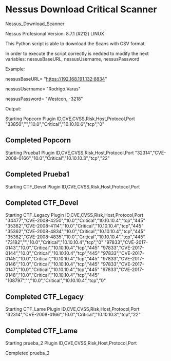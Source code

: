 # Nessus Download Critical Scanner
Nessus_Download_Scanner

Nessus Profesional Version: 8.7.1 (#212) LINUX

This Python script is able to download the Scans with CSV format.

In order to execute the script correctly is nedded to modify the next variables: nessusBaseURL, nessusUsername, nessusPassword

Example:

nessusBaseURL= "https://192.168.191.132:8834" 

nessusUsername= "Rodrigo.Varas"

nessusPassword= "Westcon,.-3218"


Output:

Starting  Popcorn
Plugin ID,CVE,CVSS,Risk,Host,Protocol,Port
"33850","","10.0","Critical","10.10.10.6","tcp","0"

Completed Popcorn
-----------------------------------------------
Starting  Prueba1
Plugin ID,CVE,CVSS,Risk,Host,Protocol,Port
"32314","CVE-2008-0166","10.0","Critical","10.10.10.3","tcp","22"

Completed Prueba1
-----------------------------------------------
Starting  CTF_Devel
Plugin ID,CVE,CVSS,Risk,Host,Protocol,Port

Completed CTF_Devel
-----------------------------------------------
Starting  CTF_Legacy
Plugin ID,CVE,CVSS,Risk,Host,Protocol,Port
"34477","CVE-2008-4250","10.0","Critical","10.10.10.4","tcp","445"
"35362","CVE-2008-4114","10.0","Critical","10.10.10.4","tcp","445"
"35362","CVE-2008-4834","10.0","Critical","10.10.10.4","tcp","445"
"35362","CVE-2008-4835","10.0","Critical","10.10.10.4","tcp","445"
"73182","","10.0","Critical","10.10.10.4","tcp","0"
"97833","CVE-2017-0143","10.0","Critical","10.10.10.4","tcp","445"
"97833","CVE-2017-0144","10.0","Critical","10.10.10.4","tcp","445"
"97833","CVE-2017-0145","10.0","Critical","10.10.10.4","tcp","445"
"97833","CVE-2017-0146","10.0","Critical","10.10.10.4","tcp","445"
"97833","CVE-2017-0147","10.0","Critical","10.10.10.4","tcp","445"
"97833","CVE-2017-0148","10.0","Critical","10.10.10.4","tcp","445"
"108797","","10.0","Critical","10.10.10.4","tcp","0"

Completed CTF_Legacy
-----------------------------------------------
Starting  CTF_Lame
Plugin ID,CVE,CVSS,Risk,Host,Protocol,Port
"32314","CVE-2008-0166","10.0","Critical","10.10.10.3","tcp","22"

Completed CTF_Lame
-----------------------------------------------
Starting  prueba_2
Plugin ID,CVE,CVSS,Risk,Host,Protocol,Port

Completed prueba_2
